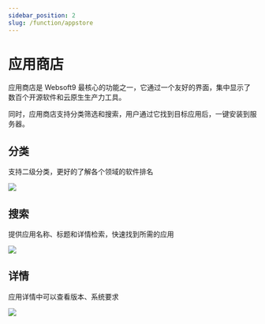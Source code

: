 ```yaml
---
sidebar_position: 2
slug: /function/appstore
---
```


# 应用商店

应用商店是 Websoft9 最核心的功能之一，它通过一个友好的界面，集中显示了数百个开源软件和云原生生产力工具。  

同时，应用商店支持分类筛选和搜索，用户通过它找到目标应用后，一键安装到服务器。  

## 分类

支持二级分类，更好的了解各个领域的软件排名

![](https://libs.websoft9.com/Websoft9/DocsPicture/zh/websoft9/websoft9-appstorefilter.png)

## 搜索

提供应用名称、标题和详情检索，快速找到所需的应用

![](https://libs.websoft9.com/Websoft9/DocsPicture/zh/websoft9/websoft9-appstoresearch.png)

## 详情

应用详情中可以查看版本、系统要求

![](https://libs.websoft9.com/Websoft9/DocsPicture/zh/websoft9/websoft9-appstoredetail.png)
